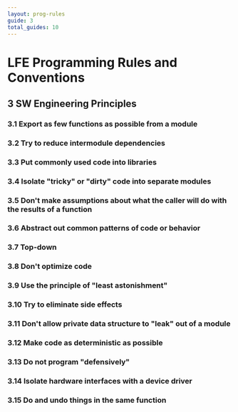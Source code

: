 ```yaml
---
layout: prog-rules
guide: 3
total_guides: 10
---
```

# LFE Programming Rules and Conventions

## 3 SW Engineering Principles

### 3.1 Export as few functions as possible from a module

### 3.2 Try to reduce intermodule dependencies

### 3.3 Put commonly used code into libraries

### 3.4 Isolate "tricky" or "dirty" code into separate modules

### 3.5 Don't make assumptions about what the caller will do with the results of a function

### 3.6 Abstract out common patterns of code or behavior

### 3.7 Top-down

### 3.8 Don't optimize code

### 3.9 Use the principle of "least astonishment"

### 3.10 Try to eliminate side effects

### 3.11 Don't allow private data structure to "leak" out of a module

### 3.12 Make code as deterministic as possible

### 3.13 Do not program "defensively"

### 3.14 Isolate hardware interfaces with a device driver

### 3.15 Do and undo things in the same function
